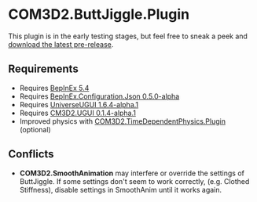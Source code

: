 # COM3D2.ButtJiggle.Plugin

This plugin is in the early testing stages, but feel free to sneak a peek and [download the latest pre-release](https://github.com/luvoid/COM3D2.ButtJiggle.Plugin/releases).

## Requirements
* Requires [BepInEx 5.4](https://github.com/BepInEx/BepInEx)
* Requires [BepInEx.Configuration.Json 0.5.0-alpha](https://github.com/luvoid/BepInEx.Configuration.Json)
* Requires [UniverseUGUI 1.6.4-alpha.1](https://github.com/luvoid/UniverseUGUI)
* Requires [CM3D2.UGUI 0.1.4-alpha.1](https://github.com/luvoid/CM3D2.UGUI)
* Improved physics with [COM3D2.TimeDependentPhysics.Plugin](https://github.com/luvoid/COM3D2.TimeDependentPhysics.Plugin) (optional)

## Conflicts
* **COM3D2.SmoothAnimation** may interfere or override the settings of ButtJiggle.
  If some settings don't seem to work correctly, (e.g. Clothed Stiffness), disable settings in SmoothAnim until it works again.

